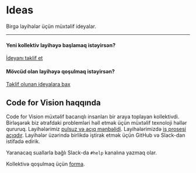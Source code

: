 # Ideas

Birgə layihələr üçün müxtəlif ideyalar.

----

#### Yeni kollektiv layihəyə başlamaq istəyirsən?

[İdeyanı təklif et](https://github.com/codeforvision/ideas/issues/new?template=new-idea-template.md&title=Yeni+ideya%3A%20)

#### Mövcüd olan layihəyə qoşulmaq istəyirsən?

[Təklif olunan ideyalara bax](https://github.com/codeforvision/ideas/issues)

## Code for Vision haqqında

Code for Vision müxtəlif bacarıqlı insanları bir araya toplayan kollektivdi. 
Birləşərək biz ətrafdaki problemləri həll etmək üçün müxtəlif texnoloji həllər qururuq. 
Layihələrimiz [pulsuz və açıq mənbəlidi](https://en.wikipedia.org/wiki/Open_source). 
Layihələrimizdə [iş prosesi açıqdır](https://mozilla.github.io/open-leadership-framework/framework/). 
Layihələr üzərində birlikdə iştirak etmək üçün GitHub və Slack-dan istifadə edirik. 

Yaranacaq suallarla bağlı Slack-da `#help` kanalına yazmaq olar.

Kollektivə qoşulmaq üçün [forma](https://docs.google.com/forms/d/e/1FAIpQLSdKYP4YOLNdUOejaQdQrWEhgk1TRFXhv2g3TBHkacBwFZtdJQ/viewform). 
